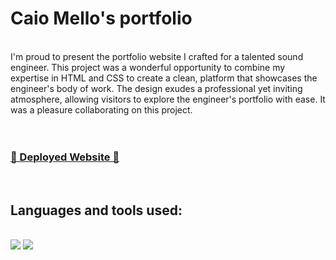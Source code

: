 # Caio Mello's portfolio
</br>
I'm proud to present the portfolio website I crafted for a talented sound engineer. This project was a wonderful opportunity to combine my expertise in HTML and CSS to create a clean, platform that
showcases the engineer's body of work. The design exudes a professional yet inviting atmosphere, allowing visitors to explore the engineer's portfolio with ease.
 It was a pleasure collaborating on this project.
</br></br></br>

<h3><a href="https://portfolio-caiodemello.netlify.app">🔗 Deployed Website 🔗</a></a></h3>
</br>
<h2>Languages and tools used:</h2>
</br>
   <img src="https://img.shields.io/badge/HTML5-E34F26?style=for-the-badge&logo=html5&logoColor=white"/>
   <img src="https://img.shields.io/badge/CSS3-1572B6?style=for-the-badge&logo=css3&logoColor=white"/>
